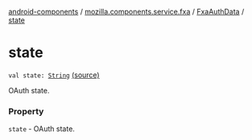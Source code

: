 [android-components](../../index.md) / [mozilla.components.service.fxa](../index.md) / [FxaAuthData](index.md) / [state](./state.md)

# state

`val state: `[`String`](https://kotlinlang.org/api/latest/jvm/stdlib/kotlin/-string/index.html) [(source)](https://github.com/mozilla-mobile/android-components/blob/master/components/service/firefox-accounts/src/main/java/mozilla/components/service/fxa/Types.kt#L42)

OAuth state.

### Property

`state` - OAuth state.